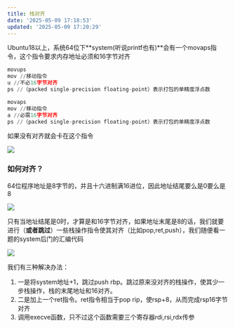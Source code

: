 ```yaml
---
title: 栈对齐
date: '2025-05-09 17:18:53'
updated: '2025-05-09 17:20:29'
---
```

Ubuntu18以上，系统64位下**system(听说printf也有)**会有一个movaps指令，这个指令要求内存地址必须和16字节对齐

```python
movups
mov //移动指令
u //不必16字节对齐
ps //（packed single-precision floating-point）表示打包的单精度浮点数

movaps
mov //移动指令
a //必需16字节对齐
ps //（packed single-precision floating-point）表示打包的单精度浮点数
```

如果没有对齐就会卡在这个指令

![](/images/2abf49ebb4fc1286ed5d79424b291c54.png)

### 如何对齐？
64位程序地址是8字节的，并且十六进制满16进位，因此地址结尾要么是0要么是8

![](/images/d09ebc8c81f8552ff5ff870878907bf6.png)

只有当地址结尾是0时，才算是和16字节对齐，如果地址末尾是8的话，我们就要进行（**或者跳过**）一些栈操作指令使其对齐（比如pop,ret,push），我们随便看一题的system后门的汇编代码

![](/images/f1bffe0cb465316435945a455e62d795.png)

我们有三种解决办法：

1. 一是将system地址+1，跳过push rbp。跳过原来没对齐的栈操作，使其少一步栈操作，栈的末尾地址和16对齐。
2. 二是加上一个ret指令。ret指令相当于pop rip，使rsp+8，从而完成rsp16字节对齐
3. 调用execve函数，只不过这个函数需要三个寄存器rdi,rsi,rdx传参


